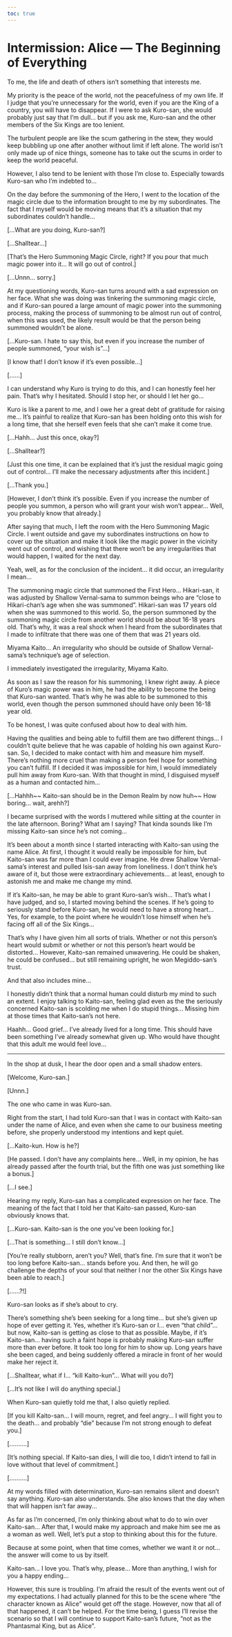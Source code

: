 ```yaml
---
toc: true
---
```


# Intermission: Alice — The Beginning of Everything

To me, the life and death of others isn’t something that interests me.

My priority is the peace of the world, not the peacefulness of my own life. If I
judge that you’re unnecessary for the world, even if you are the King of a
country, you will have to disappear. If I were to ask Kuro-san, she would
probably just say that I’m dull... but if you ask me, Kuro-san and the other
members of the Six Kings are too lenient.

The turbulent people are like the scum gathering in the stew, they would keep
bubbling up one after another without limit if left alone. The world isn’t only
made up of nice things, someone has to take out the scums in order to keep the
world peaceful.

However, I also tend to be lenient with those I’m close to. Especially towards
Kuro-san who I’m indebted to...

On the day before the summoning of the Hero, I went to the location of the magic
circle due to the information brought to me by my subordinates. The fact that I
myself would be moving means that it’s a situation that my subordinates couldn’t
handle...

[...What are you doing, Kuro-san?]

[...Shalltear...]

[That’s the Hero Summoning Magic Circle, right? If you pour that much magic
power into it... It will go out of control.]

[...Unnn... sorry.]

At my questioning words, Kuro-san turns around with a sad expression on her
face. What she was doing was tinkering the summoning magic circle, and if
Kuro-san poured a large amount of magic power into the summoning process, making
the process of summoning to be almost run out of control, when this was used,
the likely result would be that the person being summoned wouldn’t be alone.

[...Kuro-san. I hate to say this, but even if you increase the number of people
summoned, “your wish is”...]

[I know that! I don’t know if it’s even possible...]

[......]

I can understand why Kuro is trying to do this, and I can honestly feel her
pain. That’s why I hesitated. Should I stop her, or should I let her go...

Kuro is like a parent to me, and I owe her a great debt of gratitude for raising
me... It’s painful to realize that Kuro-san has been holding onto this wish for
a long time, that she herself even feels that she can’t make it come true.

[...Hahh... Just this once, okay?]

[...Shalltear?]

[Just this one time, it can be explained that it’s just the residual magic going
out of control... I’ll make the necessary adjustments after this incident.]

[...Thank you.]

[However, I don’t think it’s possible. Even if you increase the number of people
you summon, a person who will grant your wish won’t appear... Well, you probably
know that already.]

After saying that much, I left the room with the Hero Summoning Magic Circle. I
went outside and gave my subordinates instructions on how to cover up the
situation and make it look like the magic power in the vicinity went out of
control, and wishing that there won’t be any irregularities that would happen, I
waited for the next day.

Yeah, well, as for the conclusion of the incident... it did occur, an
irregularity I mean...

The summoning magic circle that summoned the First Hero... Hikari-san, it was
adjusted by Shallow Vernal-sama to summon beings who are “close to Hikari-chan’s
age when she was summoned”. Hikari-san was 17 years old when she was summoned to
this world. So, the person summoned by the summoning magic circle from another
world should be about 16-18 years old. That’s why, it was a real shock when I
heard from the subordinates that I made to infiltrate that there was one of them
that was 21 years old.

Miyama Kaito... An irregularity who should be outside of Shallow Vernal-sama’s
technique’s age of selection.

I immediately investigated the irregularity, Miyama Kaito.

As soon as I saw the reason for his summoning, I knew right away. A piece of
Kuro’s magic power was in him, he had the ability to become the being that
Kuro-san wanted. That’s why he was able to be summoned to this world, even
though the person summoned should have only been 16-18 year old.

To be honest, I was quite confused about how to deal with him.

Having the qualities and being able to fulfill them are two different things...
I couldn’t quite believe that he was capable of holding his own against
Kuro-san. So, I decided to make contact with him and measure him myself. There’s
nothing more cruel than making a person feel hope for something you can’t
fulfill. If I decided it was impossible for him, I would immediately pull him
away from Kuro-san. With that thought in mind, I disguised myself as a human and
contacted him...

[...Hahhh\~\~ Kaito-san should be in the Demon Realm by now huh\~\~ How
boring... wait, arehh?]

I became surprised with the words I muttered while sitting at the counter in the
late afternoon. Boring? What am I saying? That kinda sounds like I’m missing
Kaito-san since he’s not coming...

It’s been about a month since I started interacting with Kaito-san using the
name Alice. At first, I thought it would really be impossible for him, but
Kaito-san was far more than I could ever imagine. He drew Shallow Vernal-sama’s
interest and pulled Isis-san away from loneliness. I don’t think he’s aware of
it, but those were extraordinary achievements... at least, enough to astonish me
and make me change my mind.

If it’s Kaito-san, he may be able to grant Kuro-san’s wish... That’s what I have
judged, and so, I started moving behind the scenes. If he’s going to seriously
stand before Kuro-san, he would need to have a strong heart... Yes, for example,
to the point where he wouldn’t lose himself when he’s facing off all of the Six
Kings...

That’s why I have given him all sorts of trials. Whether or not this person’s
heart would submit or whether or not this person’s heart would be distorted...
However, Kaito-san remained unwavering. He could be shaken, he could be
confused... but still remaining upright, he won Megiddo-san’s trust.

And that also includes mine...

I honestly didn’t think that a normal human could disturb my mind to such an
extent. I enjoy talking to Kaito-san, feeling glad even as the the seriously
concerned Kaito-san is scolding me when I do stupid things... Missing him at
those times that Kaito-san’s not here.

Haahh... Good grief... I’ve already lived for a long time. This should have been
something I’ve already somewhat given up. Who would have thought that this adult
me would feel love...

---

In the shop at dusk, I hear the door open and a small shadow enters.

[Welcome, Kuro-san.]

[Unnn.]

The one who came in was Kuro-san.

Right from the start, I had told Kuro-san that I was in contact with Kaito-san
under the name of Alice, and even when she came to our business meeting before,
she properly understood my intentions and kept quiet.

[...Kaito-kun. How is he?]

[He passed. I don’t have any complaints here... Well, in my opinion, he has
already passed after the fourth trial, but the fifth one was just something like
a bonus.]

[...I see.]

Hearing my reply, Kuro-san has a complicated expression on her face. The meaning
of the fact that I told her that Kaito-san passed, Kuro-san obviously knows
that.

[...Kuro-san. Kaito-san is the one you’ve been looking for.]

[...That is something... I still don’t know...]

[You’re really stubborn, aren’t you? Well, that’s fine. I’m sure that it won’t
be too long before Kaito-san... stands before you. And then, he will go
challenge the depths of your soul that neither I nor the other Six Kings have
been able to reach.]

[......?!]

Kuro-san looks as if she’s about to cry.

There’s something she’s been seeking for a long time... but she’s given up hope
of ever getting it. Yes, whether it’s Kuro-san or I... even “that child”... but
now, Kaito-san is getting as close to that as possible. Maybe, if it’s
Kaito-san... having such a faint hope is probably making Kuro-san suffer more
than ever before. It took too long for him to show up. Long years have she been
caged, and being suddenly offered a miracle in front of her would make her
reject it.

[...Shalltear, what if I... “kill Kaito-kun”... What will you do?]

[...It’s not like I will do anything special.]

When Kuro-san quietly told me that, I also quietly replied.

[If you kill Kaito-san... I will mourn, regret, and feel angry... I will fight
you to the death... and probably “die” because I’m not strong enough to defeat
you.]

[..........]

[It’s nothing special. If Kaito-san dies, I will die too, I didn’t intend to
fall in love without that level of commitment.]

[..........]

At my words filled with determination, Kuro-san remains silent and doesn’t say
anything. Kuro-san also understands. She also knows that the day when that will
happen isn’t far away...

As far as I’m concerned, I’m only thinking about what to do to win over
Kaito-san... After that, I would make my approach and make him see me as a woman
as well. Well, let’s put a stop to thinking about this for the future.

Because at some point, when that time comes, whether we want it or not... the
answer will come to us by itself.

Kaito-san... I love you. That’s why, please... More than anything, I wish for
you a happy ending...

However, this sure is troubling. I’m afraid the result of the events went out of
my expectations. I had actually planned for this to be the scene where “the
character known as Alice” would get off the stage. However, now that all of that
happened, it can’t be helped. For the time being, I guess I’ll revise the
scenario so that I will continue to support Kaito-san’s future, “not as the
Phantasmal King, but as Alice”.
